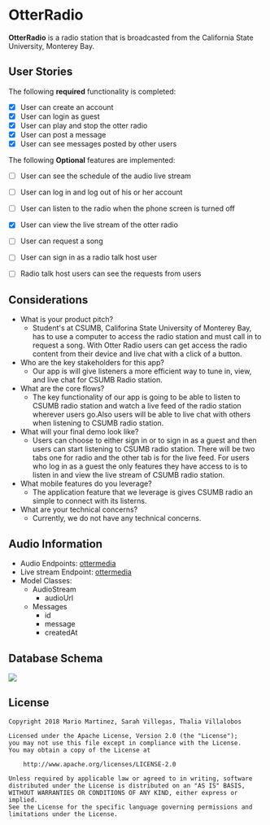 # OtterRadio

**OtterRadio** is a radio station that is broadcasted from the California State University, Monterey Bay.

## User Stories

The following **required** functionality is completed:

- [X] User can create an account 
- [x] User can login as guest
- [X] User can play and stop the otter radio
- [X] User can post a message
- [X] User can see messages posted by other users

The following **Optional** features are implemented:

- [ ] User can see the schedule of the audio live stream
- [ ] User can log in and log out of his or her account
- [ ] User can listen to the radio when the phone screen is turned off
- [X] User can view the live stream of the otter radio
- [ ] User can request a song
- [ ] User can sign in as a radio talk host user
- [ ] Radio talk host users can see the requests from users


## Considerations
- What is your product pitch?
   * Student's at CSUMB, Califorina State University of Monterey Bay, has to use a computer to access the radio station and must call in to request a song. With Otter Radio users can get access the radio content from their device and live chat with a click of a button.  
- Who are the key stakeholders for this app?
   * Our app is will give listeners a more efficient way to tune in, view, and live chat for CSUMB Radio station.  
- What are the core flows? 
    * The key functionality of our app is going to be able to listen to CSUMB radio station and watch a live feed of the radio station wherever users go.Also users will be able to live chat with others when listening to CSUMB radio station. 
- What will your final demo look like? 
    * Users can choose to either sign in or to sign in as a guest and then users can start listening to CSUMB radio station. There will be two tabs one for radio and the other tab is for the live feed. For users who log in as a guest the only features they have access to is to listen in and view the live stream of CSUMB radio station.     
- What mobile features do you leverage?
   * The application feature that we leverage is gives CSUMB radio an simple to connect with its listerns.  
- What are your technical concerns?
   * Currently, we do not have any technical concerns.  

## Audio Information
- Audio Endpoints: [ottermedia](http://icecast.csumb.edu:8000/ottermedia) 
- Live stream Endpoint: [ottermedia](http://media.csumb.edu/www/player/encoder.php?en=3&f=1)
- Model Classes:
  * AudioStream 
    - audioUrl
  * Messages
    - id
    - message
    - createdAt


## Database Schema 
<img src="http://i68.tinypic.com/2hrikxw.jpg">


## License

    Copyright 2018 Mario Martinez, Sarah Villegas, Thalia Villalobos 

    Licensed under the Apache License, Version 2.0 (the "License");
    you may not use this file except in compliance with the License.
    You may obtain a copy of the License at

        http://www.apache.org/licenses/LICENSE-2.0

    Unless required by applicable law or agreed to in writing, software
    distributed under the License is distributed on an "AS IS" BASIS,
    WITHOUT WARRANTIES OR CONDITIONS OF ANY KIND, either express or implied.
    See the License for the specific language governing permissions and
    limitations under the License.
